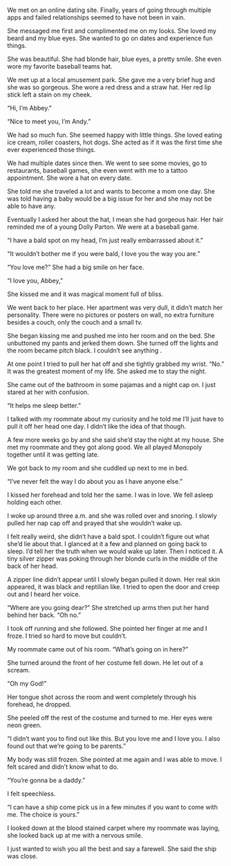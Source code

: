 We met on an online dating site. Finally, years of going through multiple apps and failed relationships seemed to have not been in vain. 

She messaged me first and complimented me on my looks. She loved my beard and my blue eyes. She wanted to go on dates and experience fun things. 

She was beautiful. She had blonde hair, blue eyes, a pretty smile. She even wore my favorite baseball teams hat.

We met up at a local amusement park. She gave me a very brief hug and she was so gorgeous. She wore a red dress and a straw hat. Her red lip stick left a stain on my cheek. 

“Hi, I’m Abbey.”

“Nice to meet you, I’m Andy.”

We had so much fun. She seemed happy with little things. She loved eating ice cream, roller coasters, hot dogs. She acted as if it was the first time she ever experienced those things. 

We had multiple dates since then. We went to see some movies, go to restaurants, baseball games, she even went with me to a tattoo appointment. She wore a hat on every date. 

She told me she traveled a lot and wants to become a mom one day. She was told having a baby would be a big issue for her and she may not be able to have any.

Eventually I asked her about the hat, I mean she had gorgeous hair. Her hair reminded me of a young Dolly Parton. We were at a baseball game.

“I have a bald spot on my head, I’m just really embarrassed about it.”

“It wouldn’t bother me if you were bald, I love you the way you are.”

“You love me?” She had a big smile on her face. 

“I love you, Abbey,” 

She kissed me and it was magical moment full of bliss.

We went back to her place. Her apartment was very dull, it didn’t match her personality. There were no pictures or posters on wall, no extra furniture besides a couch, only the couch and a small tv. 

She began kissing me and pushed me into her room and on the bed. She unbuttoned my pants and jerked them down. She turned off the lights and the room became pitch black. I couldn’t see anything . 

At one point I tried to pull her hat off and she tightly grabbed my wrist. “No.” It was the greatest moment of my life. She asked me to stay the night. 

She came out of the bathroom in some pajamas and a night cap on. I just stared at her with confusion.

“It helps me sleep better.”

I talked with my roommate about my curiosity and he told me I’ll just have to pull it off her head one day. I didn’t like the idea of that though.

A few more weeks go by and she said she’d stay the night at my house. She met my roommate and they got along good. We all played Monopoly together until it was getting late. 

We got back to my room and she cuddled up next to me in bed.

“I’ve never felt the way I do about you as I have anyone else.” 

I kissed her forehead and told her the same. I was in love. We fell asleep holding each other. 

I woke up around three a.m. and she was rolled over and snoring. I slowly pulled her nap cap off and prayed that she wouldn’t wake up. 

I felt really weird, she didn’t have a bald spot. I couldn’t figure out what she’d lie about that. I glanced at it a few and planned on going back to sleep. I’d tell her the truth when we would wake up later. Then I noticed it. A tiny silver zipper was poking through her blonde curls in the middle of the back of her head. 

A zipper line didn’t appear until I slowly began pulled it down. Her real skin appeared, it was black and reptilian like. I tried to open the door and creep out and I heard her voice.

“Where are you going dear?” She stretched up arms then put her hand behind her back. “Oh no.” 

I took off running and she followed. She pointed her finger at me and I froze. I tried so hard to move but couldn’t.

My roommate came out of his room. “What’s going on in here?”

She turned around the front of her costume fell down. He let out of a scream.

“Oh my God!” 

Her tongue shot across the room and went completely through his forehead, he dropped.

She peeled off the rest of the costume and turned to me. Her eyes were neon green.

“I didn’t want you to find out like this. But you love me and I love you. I also found out that we’re going to be parents.”

My body was still frozen. She pointed at me again and I was able to move. I felt scared and didn’t know what to do.

“You’re gonna be a daddy.”

I felt speechless. 

“I can have a ship come pick us in a few minutes if you want to come with me. The choice is yours.”

I looked down at the blood stained carpet where my roommate was laying, she looked back up at me with a nervous smile.

I just wanted to wish you all the best and say a farewell. She said the ship was close.